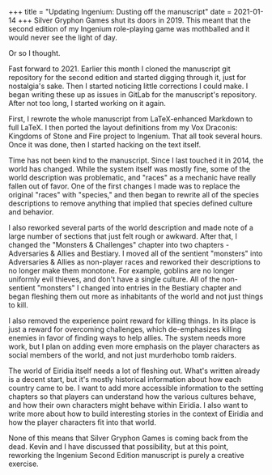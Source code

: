 +++
title = "Updating Ingenium: Dusting off the manuscript"
date = 2021-01-14
+++
Silver Gryphon Games shut its doors in 2019. This meant that the second edition of my Ingenium role-playing game was mothballed and it would never see the light of day.

Or so I thought.

Fast forward to 2021. Earlier this month I cloned the manuscript git repository for the second edition and started digging through it, just for nostalgia's sake. Then I started noticing little corrections I could make. I began writing these up as issues in GitLab for the manuscript's repository. After not too long, I started working on it again.

First, I rewrote the whole manuscript from LaTeX-enhanced Markdown to full LaTeX. I then ported the layout definitions from my Vox Draconis: Kingdoms of Stone and Fire project to Ingenium. That all took several hours. Once it was done, then I started hacking on the text itself.

Time has not been kind to the manuscript. Since I last touched it in 2014, the world has changed. While the system itself was mostly fine, some of the world description was problematic, and "races" as a mechanic have really fallen out of favor. One of the first changes I made was to replace the original "races" with "species," and then began to rewrite all of the species descriptions to remove anything that implied that species defined culture and behavior.

I also reworked several parts of the world description and made note of a large number of sections that just felt rough or awkward. After that, I changed the "Monsters & Challenges" chapter into two chapters - Adversaries & Allies and Bestiary. I moved all of the sentient "monsters" into Adversaries & Allies as non-player races and reworked their descriptions to no longer make them monotone. For example, goblins are no longer uniformly evil thieves, and don't have a single culture. All of the non-sentient "monsters" I changed into entries in the Bestiary chapter and began fleshing them out more as inhabitants of the world and not just things to kill.

I also removed the experience point reward for killing things. In its place is just a reward for overcoming challenges, which de-emphasizes killing enemies in favor of finding ways to help allies. The system needs more work, but I plan on adding even more emphasis on the player characters as social members of the world, and not just murderhobo tomb raiders.

The world of Eiridia itself needs a lot of fleshing out. What's written already is a decent start, but it's mostly historical information about how each country came to be. I want to add more accessible information to the setting chapters so that players can understand how the various cultures behave, and how their own characters might behave within Eiridia. I also want to write more about how to build interesting stories in the context of Eiridia and how the player characters fit into that world.

None of this means that Silver Gryphon Games is coming back from the dead. Kevin and I have discussed that possibility, but at this point, reworking the Ingenium Second Edition manuscript is purely a creative exercise.
